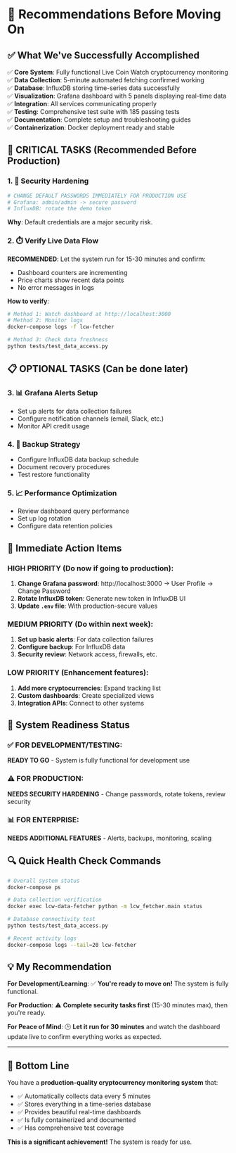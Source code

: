 # 🎯 Recommendations Before Moving On

## ✅ **What We've Successfully Accomplished**

✅ **Core System**: Fully functional Live Coin Watch cryptocurrency monitoring  
✅ **Data Collection**: 5-minute automated fetching confirmed working  
✅ **Database**: InfluxDB storing time-series data successfully  
✅ **Visualization**: Grafana dashboard with 5 panels displaying real-time data  
✅ **Integration**: All services communicating properly  
✅ **Testing**: Comprehensive test suite with 185 passing tests  
✅ **Documentation**: Complete setup and troubleshooting guides  
✅ **Containerization**: Docker deployment ready and stable  

## 🚨 **CRITICAL TASKS (Recommended Before Production)**

### 1. **🔐 Security Hardening**
```bash
# CHANGE DEFAULT PASSWORDS IMMEDIATELY FOR PRODUCTION USE
# Grafana: admin/admin -> secure password
# InfluxDB: rotate the demo token
```

**Why**: Default credentials are a major security risk.

### 2. **⏱️ Verify Live Data Flow** 
**RECOMMENDED**: Let the system run for 15-30 minutes and confirm:
- Dashboard counters are incrementing
- Price charts show recent data points  
- No error messages in logs

**How to verify**:
```bash
# Method 1: Watch dashboard at http://localhost:3000
# Method 2: Monitor logs
docker-compose logs -f lcw-fetcher

# Method 3: Check data freshness
python tests/test_data_access.py
```

## 📋 **OPTIONAL TASKS (Can be done later)**

### 3. **📊 Grafana Alerts Setup**
- Set up alerts for data collection failures
- Configure notification channels (email, Slack, etc.)
- Monitor API credit usage

### 4. **🔄 Backup Strategy**
- Configure InfluxDB data backup schedule
- Document recovery procedures  
- Test restore functionality

### 5. **📈 Performance Optimization**
- Review dashboard query performance
- Set up log rotation
- Configure data retention policies

## 🎯 **Immediate Action Items**

### **HIGH PRIORITY** (Do now if going to production):
1. **Change Grafana password**: http://localhost:3000 → User Profile → Change Password
2. **Rotate InfluxDB token**: Generate new token in InfluxDB UI
3. **Update `.env` file**: With production-secure values

### **MEDIUM PRIORITY** (Do within next week):
1. **Set up basic alerts**: For data collection failures
2. **Configure backup**: For InfluxDB data
3. **Security review**: Network access, firewalls, etc.

### **LOW PRIORITY** (Enhancement features):
1. **Add more cryptocurrencies**: Expand tracking list
2. **Custom dashboards**: Create specialized views
3. **Integration APIs**: Connect to other systems

## 🚀 **System Readiness Status**

### **✅ FOR DEVELOPMENT/TESTING**: 
**READY TO GO** - System is fully functional for development use

### **⚠️ FOR PRODUCTION**: 
**NEEDS SECURITY HARDENING** - Change passwords, rotate tokens, review security

### **📊 FOR ENTERPRISE**: 
**NEEDS ADDITIONAL FEATURES** - Alerts, backups, monitoring, scaling

## 🔍 **Quick Health Check Commands**

```bash
# Overall system status
docker-compose ps

# Data collection verification  
docker exec lcw-data-fetcher python -m lcw_fetcher.main status

# Database connectivity test
python tests/test_data_access.py

# Recent activity logs
docker-compose logs --tail=20 lcw-fetcher
```

## 💡 **My Recommendation**

**For Development/Learning**: ✅ **You're ready to move on!** The system is fully functional.

**For Production**: ⚠️ **Complete security tasks first** (15-30 minutes max), then you're ready.

**For Peace of Mind**: 🕒 **Let it run for 30 minutes** and watch the dashboard update live to confirm everything works as expected.

---

## 🎉 **Bottom Line**

You have a **production-quality cryptocurrency monitoring system** that:
- ✅ Automatically collects data every 5 minutes
- ✅ Stores everything in a time-series database  
- ✅ Provides beautiful real-time dashboards
- ✅ Is fully containerized and documented
- ✅ Has comprehensive test coverage

**This is a significant achievement!** The system is ready for use.
